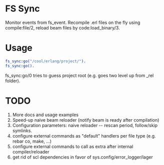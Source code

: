 FS Sync
=======

Monitor events from fs\_event. Recompile .erl files on the fly using compile:file/2, reload beam files by code:load\_binary/3.

Usage
=====
```erlang
fs_sync:go("/cool/erlang/project/").
fs_sync:go().
```

fs_sync:go/0 tries to guess project root (e.g. goes two level up from _rel folder).

TODO
====

1. More docs and usage examples
2. Speed-up naive beam reloader (notify beam is ready after compilation)
3. Configuration parameters: naive reloader -- rescan period, follow/skip symlinks.
4. configure external commands as "default" handlers per file type (e.g. rebar co, make, ...)
5. configure external commands to call as extra after internal compiler/reloader
6. get rid of scl dependencies in favor of sys.config/error_logger/lager 